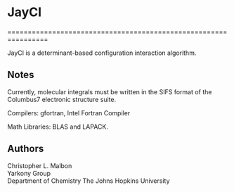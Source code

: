 <h1>JayCI</h1>
================================================================
<p>JayCI is a determinant-based configuration interaction 
algorithm.</p>


Notes
------
<p>Currently, molecular integrals must be written in the SIFS format
of the Columbus7 electronic structure suite.</p>
<p>Compilers: gfortran, Intel Fortran Compiler</p>
<p>Math Libraries: BLAS and LAPACK.</p>


Authors
-------
Christopher L. Malbon   
Yarkony Group   
Department of Chemistry
The Johns Hopkins University   
